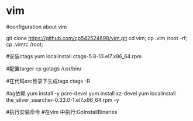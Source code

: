 # vim
#configuration about vim

git clone https://github.com/cp542524698/vim.git
cd vim; cp .vim /root -rf; cp .vimrc /root;

#安装ctags
yum localinstall ctags-5.8-13.el7.x86_64.rpm

#配置targer
cp gotags /usr/bin/

#在代码src目录下生成tags
ctags -R

#ag依赖
yum install -y pcre-devel
yum install xz-devel
yum localinstall   the_silver_searcher-0.33.0-1.el7.x86_64.rpm -y


#执行安装命令
#在vim 中执行:GoInstallBinaries
